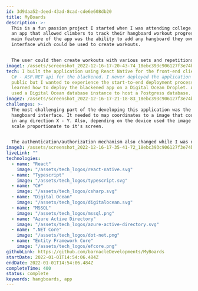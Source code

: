 ```yaml
---
id: 3d9daa52-deed-43ad-8cad-cde6e608db20
title: MyBoards
description: >-
  This is a fun passion project I started when I was attending college. It was
  an app that allowed climbers to track their hangboard workout progress. The
  main feature of the app was the ability to add any hangboard they owned to the
  interface which could be used to create workouts. 


  The user could then create workouts with various sets and repetitions. They would be able to select which holds on the board they would like to use for each set. Later, when they selected the workout they wanted to perform they would see their hangboard with the highlighted holds they selected that would change on each set.
image1: /assets/screenshot_2022-12-16-17-20-43-74_18ebc393c906127f3e74bc0d996301a3.jpg
tech: I built the application using React Native for the front-end client and a
  C# - ASP.NET api for the blackened. I never deployed the application to the
  public but I wanted to experience the start-to-end deployment process, so I
  learned how to deploy the blackened app on a Digital Ocean Droplet. Also, I
  used a Digital Ocean database instance to host a Postgress database.
image2: /assets/screenshot_2022-12-16-17-21-18-83_18ebc393c906127f3e74bc0d996301a3.jpg
challenges: >-
  The most challenging part of the developing this application was the add
  hangboard interface. It needed to map coordinates to a image that could scale
  in any direction X - Y. Also, depending on the device used the image would
  scale proportionate to it's screen. 


  The authentication/authorization mechanism also changed while I was developing. I originally developed it to authenticate with Azure Active Directory but that wasn't a great user experience because they would need a Microsoft account to authenticate so I switched it to [ASP.NET core custom Authentication](https://learn.microsoft.com/en-us/aspnet/core/security/authentication/?view=aspnetcore-7.0).
image3: /assets/screenshot_2022-12-16-17-35-41-72_18ebc393c906127f3e74bc0d996301a3.jpg
liveLink: ""
technologies:
  - name: "React"
    image: "/assets/tech_logos/react-native.svg"
  - name: "Typescript"
    image: "/assets/tech_logos/typescript.svg"
  - name: "C#"
    image: "/assets/tech_logos/csharp.svg"
  - name: "Digital Ocean"
    image: "/assets/tech_logos/digitalocean.svg"
  - name: "MSSQL"
    image: "/assets/tech_logos/mssql.png"
  - name: "Azure Active Directory"
    image: "/assets/tech_logos/azure-active-directory.svg"
  - name: ".NET Core"
    image: "/assets/tech_logos/dot-net.png"
  - name: "Entity Framework Core"
    image: "/assets/tech_logos/efcore.png"
githubLink: https://github.com/barnacleDevelopments/MyBoards
startDate: 2022-01-01T14:54:06.484Z
endDate: 2022-01-01T14:54:06.484Z
completeTime: 400
status: complete
keywords: hangboards, app
---
```


